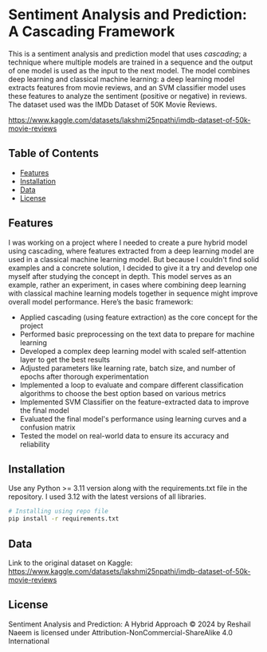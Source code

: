 # Sentiment Analysis and Prediction: A Cascading Framework

This is a sentiment analysis and prediction model that uses _cascading_; a technique where multiple models are trained in a sequence and the output of one model is used as the input to the next model. The model combines deep learning and classical machine learning: a deep learning model extracts features from movie reviews, and an SVM classifier model uses these features to analyze the sentiment (positive or negative) in reviews. The dataset used was the IMDb Dataset of 50K Movie Reviews.

https://www.kaggle.com/datasets/lakshmi25npathi/imdb-dataset-of-50k-movie-reviews

## Table of Contents
- [Features](#features)
- [Installation](#installation)
- [Data](#data)
- [License](#license)

## Features

I was working on a project where I needed to create a pure hybrid model using cascading, where features extracted from a deep learning model are used in a classical machine learning model. But because I couldn't find solid examples and a concrete solution, I decided to give it a try and develop one myself after studying the concept in depth. This model serves as an example, rather an experiment, in cases where combining deep learning with classical machine learning models together in sequence might improve overall model performance. Here’s the basic framework:

- Applied cascading (using feature extraction) as the core concept for the project
- Performed basic preprocessing on the text data to prepare for machine learning
- Developed a complex deep learning model with scaled self-attention layer to get the best results
- Adjusted parameters like learning rate, batch size, and number of epochs after thorough experimentation
- Implemented a loop to evaluate and compare different classification algorithms to choose the best option based on various metrics
- Implemented SVM Classifier on the feature-extracted data to improve the final model
- Evaluated the final model's performance using learning curves and a confusion matrix
- Tested the model on real-world data to ensure its accuracy and reliability

## Installation

Use any Python >= 3.11 version along with the requirements.txt file in the repository. I used 3.12 with the latest versions of all libraries.

```bash
# Installing using repo file
pip install -r requirements.txt
```

## Data
Link to the original dataset on Kaggle:
https://www.kaggle.com/datasets/lakshmi25npathi/imdb-dataset-of-50k-movie-reviews

## License

Sentiment Analysis and Prediction: A Hybrid Approach © 2024 by Reshail Naeem is licensed under Attribution-NonCommercial-ShareAlike 4.0 International 
